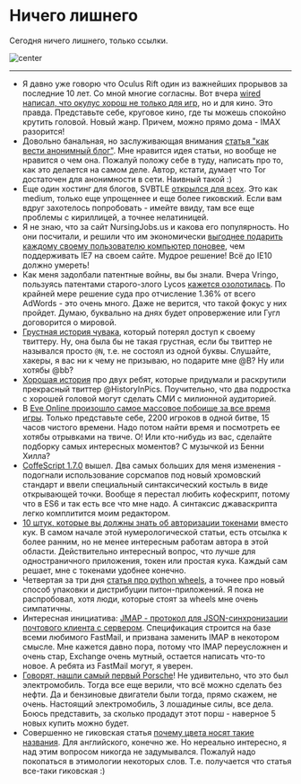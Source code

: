 # Ничего лишнего

Сегодня ничего лишнего, только ссылки.

![center](http://i.imgur.com/rwgofMx.png)

----

* Я давно уже говорю что Oculus Rift один из важнейших прорывов за последние 10 лет. Со мной многие согласны. Вот вчера [wired написал, что окулус хорош не только  для игр](http://www.wired.com/underwire/2014/01/oculus-movies/), но и для кино. Это правда. Представьте себе, круговое кино, где ты можешь спокойно крутить головой. Новый жанр. Причем, можно прямо дома - IMAX разорится!
* Довольно банальная, но заслуживающая внимания [статья "как вести анонимный блог"](http://untraceableblog.com/). Мне нравится идея статьи, но вообще не нравится о чем она. Пожалуй положу себе в туду, написать про то, как это делается на самом деле. Автор, кстати, думает что Tor достаточен для анонимности в сети. Наивный такой :)
* Еще один хостинг для блогов, SVBTLE [открылся для всех](http://blog.svbtle.com/open-for-everyone). Это как medium, только еще упрощеннее и еще более гиковский. Если вам вдруг захотелось попробовать - имейте ввиду, там все еще проблемы с кириллицей, а точнее нелатиницей.
* Я не знаю, что за сайт NursingJobs.us и какова его популярность. Но они посчитали, и решили что им экономически [выгоднее подарить каждому своему пользователю компьютер поновее](http://www.nursingjobs.us/blog/ie7-users-we-need-to-talk/), чем поддерживать IE7 на своем сайте. Мудрое решение! Всё до IE10 должно умереть!
* Как меня задолбали патентные войны, вы бы знали. Вчера Vringo, пользуясь патентами старого-злого Lycos [кажется озолотилась](http://arstechnica.com/tech-policy/2014/01/court-orders-google-to-pay-1-36-of-adwords-revenue-for-infringing-patents/). По крайней мере решение суда про отчисление 1.36% от всего AdWords - это очень много. Даже не верится, что такой фокус у них пройдет. Думаю, буквально на днях будет опровержение или Гугл договорится о мировой.
* [Грустная история чувака](https://medium.com/p/24eb09e026dd), который потерял доступ к своему твиттеру. Ну, она была бы не такая грустная, если бы твиттер не назывался просто `@N`, т.е. не состоял из одной буквы. Слушайте, хакеры, я вас ни к чему не призываю, но подарите мне @B? Ну или хотябы @bb?
* [Хорошая история](http://www.theatlantic.com/technology/archive/2014/01/the-2-teenagers-who-run-the-wildly-popular-twitter-feed-historyinpics/283291/?utm_content=buffer53a51&utm_source=twitter.com) про двух ребят, которые придумали и раскрутили прекрасный твиттер @HistoryInPics. Поучительно, что два подростка с хорошей головой могут сделать СМИ с милионной аудиторией.
* В [Eve Online произошло самое массовое побоище за все время игры](http://www.polygon.com/2014/1/28/5352774/eve-online-wages-largest-battle-in-its-10-year-history). Только представьте себе, 2200 игроков в одной битве, 15 часов чистого времени. Надо потом найти время и посмотреть ее хотябы отрывками на твиче. О! Или кто-нибудь из вас, сделайте подборку самых интересных моментов? С музычкой из Бенни Хилла?
* [CoffeScript 1.7.0](http://coffeescript.org/#changelog) вышел. Два самых больших для меня изменения - подогнали использование сорсмапов под новый хромовский стандарт и ввели специальный синтаксический костыль в виде открывающей точки. Вообще я перестал любить кофескрипт, потому что в ES6 и так есть все что мне надо. А синтаксис джаваскрипта легко комплитится моим редактором.
* [10 штук, которые вы должны знать об авторизации токенами](http://blog.auth0.com/2014/01/27/ten-things-you-should-know-about-tokens-and-cookies) вместо кук. В самом начале этой нумерологической статьи, есть отсылка к более ранним, но не менее интересным работам автора в этой области. Действительно интересный вопрос, что лучше для одностраничного приложения, токен или простая кука. Каждый сам решает, мне с токенами удобнее конечно.
* Четвертая за три дня [статья про python wheels](https://rhodecode.com/blog/45/how-we-improved-python-packaging-distribution), а точнее про новый способ упаковки и дистрибуции питон-приложений. Я пока не распробовал, хотя люди, которые стоят за wheels мне очень симпатичны.
* Интересная инициатива: [JMAP - протокол для JSON-синхронизации почтового клиента с сервером](http://jmap.io/). Спецификация строится на базе всеми любимого FastMail, и призвана заменить IMAP в некотором смысле. Мне кажется давно пора, потому что IMAP переусложнен и очень стар, Exchange очень мутный, остается написать что-то новое. А ребята из FastMail могут, я уверен.
* [Говорят, нашли самый первый Porsche](http://ca.finance.yahoo.com/news/first-ever-porsche-rediscovered-electric-power-1898-200915772.html)! Не удивительно, что это был электромобиль. Тогда все еще верили, что всё можно сделать без нефти. Да и бензиновые двигатели были тогда, прямо скажем, не очень. Настоящий электромобиль, 3 лошадиные силы, все дела. Боюсь представить, за сколько продадут этот порш - наверное 5 новых купить можно будет.
* Совершенно не гиковская статья [почему цвета носят такие названия](http://gizmodo.com/how-the-colors-got-their-names-1510522700). Для английского, конечно же. Но нереально интересно, я над этим вопросом никогда не задумывался. Пожалуй надо покопаться в этимологии некоторых слов. Т.е. получается что статья все-таки гиковская :)
